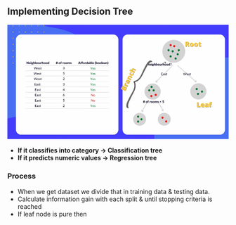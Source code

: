 ## Implementing Decision Tree

![Decision Tree](../Archive/Attachment/DecisionTree.png)
- **If it classifies into category -> Classification tree**
- **If it predicts numeric values -> Regression tree**

### Process

- When we get dataset we divide that in training data & testing data.
- Calculate information gain with each split & until stopping criteria is reached
- If leaf node is pure then 